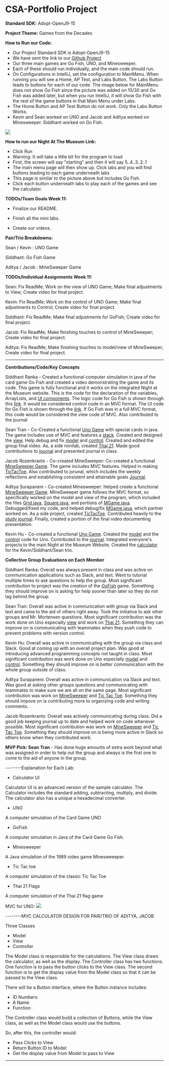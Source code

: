 # CSA-Portfolio Project

**Standard SDK:** Adopt-OpenJ9-15

**Project Theme:** Games from the Decades

**How to Run our Code:**
- Our Project Standard SDK is Adopt-OpenJ9-15
- We have sent the link to our [Github Project](https://github.com/keviin0/CSA-Portfolio-GroceryStoreSim)
- Our three main games are Go Fish, UNO, and Minesweeper.
- Each of these should run individually, and the main code should run.
- On Configurations in IntelliJ, set the configuration to MainMenu. When running you will see a Home, AP Test, and Labs Button. The Labs Button leads to buttons for each of our code. The image below for MainMenu does not show Go Fish since the picture was added on 10/30 and Go Fish was added later, but when you run IntelliJ, it will show Go Fish with the rest of the game buttons in that Main Menu under Labs.
- The Home Button and AP Test Button do not work. Only the Labs Button Works. 
- Kevin and Sean worked on UNO and Jacob and Aditya worked on Minesweeper. Siddhant worked on Go Fish.

![](images/11.22.0.PNG)

**How to run our Night At The Museum Link:**
- Click Run
- Warning: It will take a little bit for the program to load
- First, the screen will say "starting" and then it will say 5..4..3..2..1
- The main menu page will then show up. Click labs and you will find buttons leading to each game underneath labs
- This page is similar to the picture above but includes Go Fish.
- Click each button underneath labs to play each of the games and see the calculator.

**TODOs/Team Goals Week 11:**
* Finalize our README.

* Finish all the mini labs.

* Create our videos.

**Pair/Trio Breakdowns:**

Sean / Kevin : UNO Game

Siddhant: Go Fish Game
 
Aditya / Jacob : MineSweeper Game

**TODOs/Individual Assignments Week 11:**

Sean: Fix ReadMe; Work on the view of UNO Game; Make final adjustments to View; Create video for final project.

Kevin: Fix ReadMe; Work on the control of UNO Game; Make final adjustments to Control; Create video for final project.

Siddhant: Fix ReadMe; Make final adjustments for GoFish; Create video for final project.

Jacob: Fix ReadMe; Make finishing touches to control of MineSweeper; Create video for final project.

Aditya: Fix ReadMe; Make finishing touches to model/view of MineSweeper; Create video for final project.

------------------------------------------------------------------------------------------------------------------------

**Contributions/Code/Key Concepts**

Siddhant Ranka - Created a functional computer simulation in java of the card game Go Fish and created a video demonstrating the game and its code. This game is fully functional and it works on the integrated Night at the Museum website. This is the code for the declaration of the variables, ArrayLists, and [UI components](https://github.com/keviin0/CSA-Portfolio-GroceryStoreSim/blob/main/src/ui/GoFish.java#L15-L34). The logic code for Go Fish is shown through this [link](https://github.com/keviin0/CSA-Portfolio-GroceryStoreSim/blob/main/src/ui/GoFish.java#L39-L129). It would be considered control code in an MVC format. The UI code for Go Fish is shown through the [link](https://github.com/keviin0/CSA-Portfolio-GroceryStoreSim/blob/main/src/ui/GoFish.java#L136-L168). If Go Fish was in a full MVC format, this code would be considered the view code of MVC. Also contributed to the journal

Sean Tran - Co-Created a functional [Uno Game](https://github.com/keviin0/CSA-Portfolio-GroceryStoreSim/blob/main/src/ui/UnoUI.java) with special cards in java. The game includes use of MVC and features a [stack](https://github.com/keviin0/CSA-Portfolio-GroceryStoreSim/blob/main/src/util/Actions.java#L8-L29). Created and designed the [view](https://github.com/keviin0/CSA-Portfolio-GroceryStoreSim/blob/main/src/ui/UnoUI.java). Help debug and fix [model](https://github.com/keviin0/CSA-Portfolio-GroceryStoreSim/blob/main/src/util/SpecialActions.java) and [control](https://github.com/keviin0/CSA-Portfolio-GroceryStoreSim/blob/main/src/util/Actions.java). Created and edited the group final video. As, a side minilab, created [Thai 21](https://github.com/keviin0/CSA-Portfolio-GroceryStoreSim/blob/main/src/ui/Thai21.java). Made good contributions to [journal](https://docs.google.com/document/d/1Eq7m4VV92lnr9jNV4NAeMXk2w12HXQcJsRfXPjjd0Jk/edit?usp=sharing) and presented journal in class.                 

Jacob Rozenkrants - Co-created MineSweeper: Co-created a functional [MineSweeper Game](https://github.com/keviin0/CSA-Portfolio-GroceryStoreSim/blob/main/src/ui/MineSweeperGame.java). The game includes MVC features. Helped in making [TicTacToe](https://github.com/keviin0/CSA-Portfolio-GroceryStoreSim/blob/main/src/ui/TicTacToe.java). Also contributed to jorunal, which includes the weekly reflections and establishing consistent and attainable goals [Journal](https://docs.google.com/document/d/1ttGOV9xKKQJDgc62aTuH_yFzdmDKxjterivHSrKfCXg/edit?usp=sharing).

Aditya Surapaneni - Co-created Minesweeper: Helped create a functional [MineSweeper Game](https://github.com/keviin0/CSA-Portfolio-GroceryStoreSim/blob/main/src/ui/MineSweeperGame.java). MineSweeper game follows the MVC format, so specifically worked on the model and view of the program, which included the files [Grid.java](https://github.com/keviin0/CSA-Portfolio-GroceryStoreSim/blob/main/src/util/Grid.java), [Square.java](https://github.com/keviin0/CSA-Portfolio-GroceryStoreSim/blob/main/src/util/Square.java), and portions of [MGame.java](https://github.com/keviin0/CSA-Portfolio-GroceryStoreSim/blob/main/src/util/MGame.java). Debugged/fixed my code, and helped debug/fix [MGame.java](https://github.com/keviin0/CSA-Portfolio-GroceryStoreSim/blob/main/src/util/MGame.java), which partner worked on. As a side project, created [TicTacToe](https://github.com/keviin0/CSA-Portfolio-GroceryStoreSim/blob/main/src/ui/TicTacToe.java). Contributed heavily to the [study journal](https://docs.google.com/document/d/1ttGOV9xKKQJDgc62aTuH_yFzdmDKxjterivHSrKfCXg/edit?usp=sharing). Finally, created a portion of the final video documenting presentation.

Kevin Hu - Co-created a functional [Uno Game](https://github.com/keviin0/CSA-Portfolio-GroceryStoreSim/blob/main/src/ui/UnoUI.java). Created the [model](https://github.com/keviin0/CSA-Portfolio-GroceryStoreSim/blob/main/src/util/SpecialActions.java) and the [control](https://github.com/keviin0/CSA-Portfolio-GroceryStoreSim/blob/main/src/util/Actions.java) code for Uno. Contributed to the [journal](https://docs.google.com/document/d/1Eq7m4VV92lnr9jNV4NAeMXk2w12HXQcJsRfXPjjd0Jk/edit?usp=sharing). Integrated everyone's projects to the main Night at the Museum Website. Created the [calculator](https://github.com/keviin0/CSA-Portfolio-GroceryStoreSim/blob/main/src/ui/CalculatorUI.java) for the Kevin/Siddhant/Sean trio.

**Collective Group Evaluations on Each Member**

Siddhant Ranka: Overall was always present in class and was active on communication applications such as Slack, and text. Went to tutorial multiple times to ask questions to help the group. Most significant contribution to project was the creation of the [GoFish](https://github.com/keviin0/CSA-Portfolio-GroceryStoreSim/blob/main/src/ui/GoFish.java) game. Something they should improve on is asking for help sooner than later so they do not lag behind the group.

Sean Tran: Overall was active in communication with group via Slack and text and came to the aid of others right away. Took the initiative to ask other groups and Mr. Mortensen questions. Most significant contribution was the work done on Uno especially [view](https://github.com/keviin0/CSA-Portfolio-GroceryStoreSim/blob/main/src/ui/UnoUI.java) and work on [Thai 21](https://github.com/keviin0/CSA-Portfolio-GroceryStoreSim/blob/main/src/ui/Thai21.java). Something they can improve on is communicating with teammates when they push code to prevent problems with version control.

Kevin Hu: Overall was active in communicating with the group via class and Slack. Good at coming up with an overall project plan. Was good at introducing advanced programming concepts not taught in class. Most significant contribution was work done on Uno especially [model](https://github.com/keviin0/CSA-Portfolio-GroceryStoreSim/blob/main/src/util/SpecialActions.java) and [control](https://github.com/keviin0/CSA-Portfolio-GroceryStoreSim/blob/main/src/util/Actions.java). Something they should improve on is better communication with the whole group outside of class.

Aditya Surapaneni: Overall was active in communication via Slack and text. Was good at asking other groups questions and communicating with teammates to make sure we are all on the same page. Most significant contribution was work on [MineSweeper](https://github.com/keviin0/CSA-Portfolio-GroceryStoreSim/blob/main/src/ui/MineSweeperGame.java) and [Tic Tac Toe](https://github.com/keviin0/CSA-Portfolio-GroceryStoreSim/blob/main/src/ui/TicTacToe.java). Something they should impove on is contributing more to organizing code and writing comments.

Jacob Rozenkrants: Overall was actively communicating during class. Did a good job keeping journal up to date and helped work on code whenever possible. Most significant contribution was work on [MineSweeper](https://github.com/keviin0/CSA-Portfolio-GroceryStoreSim/blob/main/src/ui/MineSweeperGame.java) and [Tic Tac Toe](https://github.com/keviin0/CSA-Portfolio-GroceryStoreSim/blob/main/src/ui/TicTacToe.java). Something they should improve on is being more active in Slack so others know when they contributed work.

**MVP Pick: Sean Tran** - Has done huge amounts of extra work beyond what was assigned in order to help out the group and always is the first one to come to the aid of anyone in the group. 


--------Explanation for Each Lab:

- Calculator UI

Calculator UI is an advanced version of the sample calculator. The Calculator includes the standard adding, subtracting, multiply, and divide. The calculator also has a unique a hexadecimal converter. 
- UNO

A computer simulation of the Card Game UNO

- GoFish

A computer simulation in Java of the Card Game Go Fish.

* Minesweeper

A Java simulation of the 1989 video game Minesweeeper.

* Tic Tac toe

A computer simulation of the classic Tic Tac Toe

* Thai 21 Flags

A computer simulation of the Thai 21 flag game


MVC for UNO:
![](images/11.22.2.PNG)

--------MVC CALCULATOR DESIGN FOR PAIR/TRIO OF ADITYA, JACOB

Three Classes
- Model
- View
- Controller

The Model class is responsible for the calculations.
The View class draws the calculator, as well as the display.
The Controller class has two functions. One function is to pass the button clicks to the View class. The second function is to get the display value from the Model class so that it can be passed to the View class.

There will be a Button interface, where the Button instance includes:
- ID Numbers
- A Name
- Function

The Controller class would build a collection of Buttons, while the View class, as well as the Model class would use the buttons.

So, after this, the controller would:
- Pass Clicks to View
- Return Button ID to Model
- Get the display value from Model to pass to View

---------------------------------------------------------------------------------------------------


